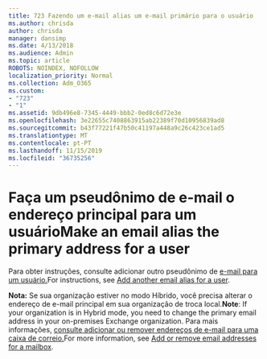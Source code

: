 ```yaml
---
title: 723 Fazendo um e-mail alias um e-mail primário para o usuário
ms.author: chrisda
author: chrisda
manager: dansimp
ms.date: 4/13/2018
ms.audience: Admin
ms.topic: article
ROBOTS: NOINDEX, NOFOLLOW
localization_priority: Normal
ms.collection: Adm_O365
ms.custom:
- "723"
- "1"
ms.assetid: 9db496e8-7345-4449-bbb2-0ed8c6d72e3e
ms.openlocfilehash: 3e22655c7408863915ab22389f70d10956839ad8
ms.sourcegitcommit: b43f77221f47b50c41197a448a9c26c423ce1ad5
ms.translationtype: MT
ms.contentlocale: pt-PT
ms.lasthandoff: 11/15/2019
ms.locfileid: "36735256"
---
```

# <a name="make-an-email-alias-the-primary-address-for-a-user"></a><span data-ttu-id="e6ce7-102">Faça um pseudônimo de e-mail o endereço principal para um usuário</span><span class="sxs-lookup"><span data-stu-id="e6ce7-102">Make an email alias the primary address for a user</span></span>

<span data-ttu-id="e6ce7-103">Para obter instruções, consulte adicionar outro pseudônimo de [e-mail para um usuário.](https://docs.microsoft.com/office365/admin/email/add-another-email-alias-for-a-user)</span><span class="sxs-lookup"><span data-stu-id="e6ce7-103">For instructions, see [Add another email alias for a user](https://docs.microsoft.com/office365/admin/email/add-another-email-alias-for-a-user).</span></span>

<span data-ttu-id="e6ce7-104">**Nota:** Se sua organização estiver no modo Híbrido, você precisa alterar o endereço de e-mail principal em sua organização de troca local.</span><span class="sxs-lookup"><span data-stu-id="e6ce7-104">**Note**: If your organization is in Hybrid mode, you need to change the primary email address in your on-premises Exchange organization.</span></span> <span data-ttu-id="e6ce7-105">Para mais informações, [consulte adicionar ou remover endereços de e-mail para uma caixa de correio.](https://technet.microsoft.com/library/bb123794.aspx)</span><span class="sxs-lookup"><span data-stu-id="e6ce7-105">For more information, see [Add or remove email addresses for a mailbox](https://technet.microsoft.com/library/bb123794.aspx).</span></span>

